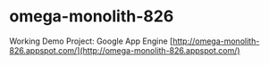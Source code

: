 # omega-monolith-826
Working Demo Project:  Google App Engine
[http://omega-monolith-826.appspot.com/](http://omega-monolith-826.appspot.com/)
